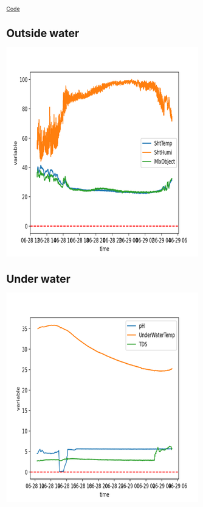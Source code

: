 [Code](Data_analysis_code.py)

# Outside water

<img src="https://github.com/OdedHol/agrotech/blob/main/Figure%201.png" width = "700" height ="550"> 

# Under water

<img src="https://github.com/OdedHol/agrotech/blob/main/Figure%202.png" width = "700" height = "550">


